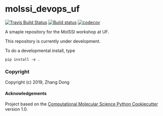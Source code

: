 molssi_devops_uf
==============================
[//]: # (Badges)
[![Travis Build Status](https://travis-ci.org/zdong1995/molssi_devops_uf.svg?branch=master)](https://travis-ci.org/zdong1995/molssi_devops_uf)
[![Build status](https://ci.appveyor.com/api/projects/status/25ikbgw8rai0oa1g/branch/master?svg=true)](https://ci.appveyor.com/project/zdong1995/molssi-devops-uf/branch/master)
[![codecov](https://codecov.io/gh/zdong1995/molssi_devops_uf/branch/master/graph/badge.svg)](https://codecov.io/gh/zdong1995/molssi_devops_uf)


A smaple repository for the MolSSI workshop at UF.

This repository is currently under development.

To do a developmental install, type

`pip install -e .`

### Copyright

Copyright (c) 2019, Zhang Dong


#### Acknowledgements
 
Project based on the 
[Computational Molecular Science Python Cookiecutter](https://github.com/molssi/cookiecutter-cms) version 1.0.
